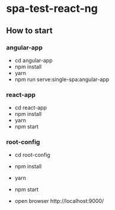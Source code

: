 # spa-test-react-ng

## How to start

### angular-app

- cd angular-app
- npm install
- yarn
- npm run serve:single-spa:angular-app

### react-app

- cd react-app
- npm install
- yarn
- npm start

### root-config

- cd root-config
- npm install
- yarn
- npm start

- open browser http://localhost:9000/
